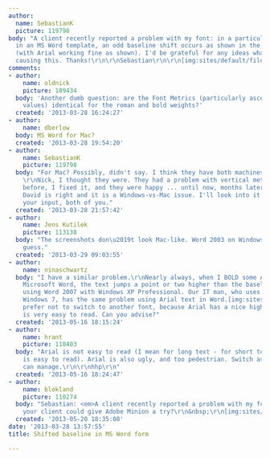```yaml
---
author:
  name: SebastianK
  picture: 119798
body: "A client recently reported a problem with my font: in a particular form element
  in an MS Word template, an odd baseline shift occurs as shown in the picture below
  (with Arial working fine as shown). I'd be grateful for any ideas what could be
  causing this. Thanks!\r\n\r\nSebastian\r\n\r\n[img:sites/default/files/old-images/crimsonshifted_4762.png]\r\n[img:sites/default/files/old-images/arialnotshifted_6065.png]"
comments:
- author:
    name: oldnick
    picture: 109434
  body: 'Another dumb question: are the Font Metrics (particularly ascender and descender
    values) identical for the roman and bold weights?'
  created: '2013-03-28 16:24:27'
- author:
    name: dberlow
  body: MS Word for Mac?
  created: '2013-03-28 19:54:20'
- author:
    name: SebastianK
    picture: 119798
  body: "For Mac? Possibly, didn't say. I think they have both machines. I'll ask.
    \r\nNick, I thought they were. They had a problem with vertical metrics in Word
    before, I fixed it, and they were happy ... until now, months later. So maybe
    David is right and it is a Windows-vs-Mac issue. I'll look into it. Thanks for
    your input, both of you."
  created: '2013-03-28 21:57:42'
- author:
    name: Jens Kutilek
    picture: 113138
  body: "The screenshots don\u2019t look Mac-like. Word 2003 on Windows would be my
    guess."
  created: '2013-03-29 09:03:55'
- author:
    name: ninaschwartz
  body: "I have a similar problem.\r\nNearly always, when I BOLD some Arial text in
    Microsoft Word, the text jumps a point or two higher than the baseline.  I am
    using Word 2007 with Windows XP Professional. Our IT man, who uses Word 2010 on
    Windows 7, has the same problem using Arial text in Word.[img:sites/default/files/old-images/screen-grab_4877.gif]\r\nI'd
    prefer not to switch to another font, because Arial has a nice high x-height and
    is very easy to read. Can you advise?"
  created: '2013-05-16 18:15:24'
- author:
    name: hrant
    picture: 110403
  body: "Arial is not easy to read (I mean for long text - for short text almost anything
    is easy to read). Arial is also ugly, and too pedestrian. Switch as soon as you
    can manage.\r\n\r\nhhp\r\n"
  created: '2013-05-16 18:24:47'
- author:
    name: blokland
    picture: 110274
  body: "Sebastian: <em>A client recently reported a problem with my font [...]</em>\r\n&nbsp;\r\nAlternatively
    your client could give Adobe Minion a try?\r\n&nbsp;\r\n[img:sites/default/files/old-images/Adobe_Minion_4442.gif]\r\n&nbsp;\r\nFEB"
  created: '2013-05-20 18:35:08'
date: '2013-03-28 13:57:55'
title: Shifted baseline in MS Word form

---
```

